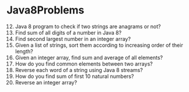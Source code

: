 # Java8Problems

12) Java 8 program to check if two strings are anagrams or not?
13) Find sum of all digits of a number in Java 8?
14) Find second largest number in an integer array?
15) Given a list of strings, sort them according to increasing order of their length?
16) Given an integer array, find sum and average of all elements?
17) How do you find common elements between two arrays?
18) Reverse each word of a string using Java 8 streams?
19) How do you find sum of first 10 natural numbers?
20) Reverse an integer array?